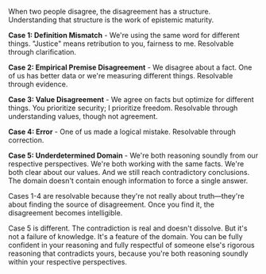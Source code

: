 When two people disagree, the disagreement has a structure. Understanding that structure is the work of epistemic maturity.

**Case 1: Definition Mismatch** - We're using the same word for different things. "Justice" means retribution to you, fairness to me. Resolvable through clarification.

**Case 2: Empirical Premise Disagreement** - We disagree about a fact. One of us has better data or we're measuring different things. Resolvable through evidence.

**Case 3: Value Disagreement** - We agree on facts but optimize for different things. You prioritize security; I prioritize freedom. Resolvable through understanding values, though not agreement.

**Case 4: Error** - One of us made a logical mistake. Resolvable through correction.

**Case 5: Underdetermined Domain** - We're both reasoning soundly from our respective perspectives. We're both working with the same facts. We're both clear about our values. And we still reach contradictory conclusions. The domain doesn't contain enough information to force a single answer.

Cases 1-4 are resolvable because they're not really about truth—they're about finding the source of disagreement. Once you find it, the disagreement becomes intelligible.

Case 5 is different. The contradiction is real and doesn't dissolve. But it's not a failure of knowledge. It's a feature of the domain. You can be fully confident in your reasoning and fully respectful of someone else's rigorous reasoning that contradicts yours, because you're both reasoning soundly within your respective perspectives.
